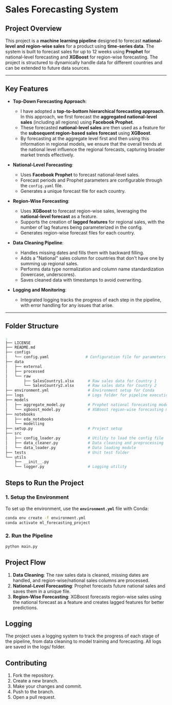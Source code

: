 # Sales Forecasting System

## Project Overview

This project is a **machine learning pipeline** designed to forecast **national-level and region-wise sales** for a product using **time-series data**. The system is built to forecast sales for up to 12 weeks using **Prophet** for national-level forecasting and **XGBoost** for region-wise forecasting. The project is structured to dynamically handle data for different countries and can be extended to future data sources.

---

## Key Features

- **Top-Down Forecasting Approach**:
  - I have adopted a **top-to-bottom hierarchical forecasting approach**. In this approach, we first forecast the **aggregated national-level sales** (including all regions) using **Facebook Prophet**.
  - These forecasted **national-level sales** are then used as a feature for the **subsequent region-based sales forecast** using **XGBoost**.
  - By forecasting at the aggregate level first and then using this information in regional models, we ensure that the overall trends at the national level influence the regional forecasts, capturing broader market trends effectively.

- **National-Level Forecasting**:
  - Uses **Facebook Prophet** to forecast national-level sales.
  - Forecast periods and Prophet parameters are configurable through the `config.yaml` file.
  - Generates a unique forecast file for each country.

- **Region-Wise Forecasting**:
  - Uses **XGBoost** to forecast region-wise sales, leveraging the **national-level forecast** as a feature.
  - Supports the creation of **lagged features** for regional sales, with the number of lag features being parameterized in the config.
  - Generates region-wise forecast files for each country.

- **Data Cleaning Pipeline**:
  - Handles missing dates and fills them with backward filling.
  - Adds a "National" sales column for countries that don't have one by summing up regional sales.
  - Performs data type normalization and column name standardization (lowercase, underscores).
  - Saves cleaned data with timestamps to avoid overwriting.

- **Logging and Monitoring**:
  - Integrated logging tracks the progress of each step in the pipeline, with error handling for any issues that arise.

---

## Folder Structure

```bash
.
├── LICENSE
├── README.md
├── configs
│   └── config.yaml                # Configuration file for parameters and data path
├── data
│   ├── external
│   ├── processed
│   └── raw
│       ├── SalesCountry1.xlsx      # Raw sales data for Country 1
│       └── SalesCountry2.xlsx      # Raw sales data for Country 2
├── environment.yml                 # Environment setup for Conda
├── logs                            # Logs folder for pipeline execution
├── models
│   ├── aggregate_model.py          # Prophet national forecasting model
│   └── xgboost_model.py            # XGBoost region-wise forecasting model
├── notebooks
│   ├── eda_notebooks
│   └── modelling
├── setup.py                        # Project setup
├── src
│   ├── config_loader.py            # Utility to load the config file
│   ├── data_cleaner.py             # Data cleaning and preprocessing
│   └── data_loader.py              # Data loading module
├── tests                           # Unit test folder
└── utils
    ├── __init__.py
    └── logger.py                   # Logging utility
```

## Steps to Run the Project

### 1. Setup the Environment
To set up the environment, use the **`environment.yml`** file with Conda:

```bash
conda env create -f environment.yml
conda activate ml_forecasting_project
```
### 2. Run the Pipeline
```bash
python main.py
```
## Project Flow
1. **Data Cleaning**: The raw sales data is cleaned, missing dates are handled, and region-wise/national sales columns are processed.
2. **National-Level Forecasting**: Prophet forecasts future national sales and saves them in a unique file.
3. **Region-Wise Forecasting**: XGBoost forecasts region-wise sales using the national forecast as a feature and creates lagged features for better predictions.

## Logging
The project uses a logging system to track the progress of each stage of the pipeline, from data cleaning to model training and forecasting. All logs are saved in the logs/ folder.

## Contributing
1. Fork the repository.
2. Create a new branch.
3. Make your changes and commit.
4. Push to the branch.
5. Open a pull request.

